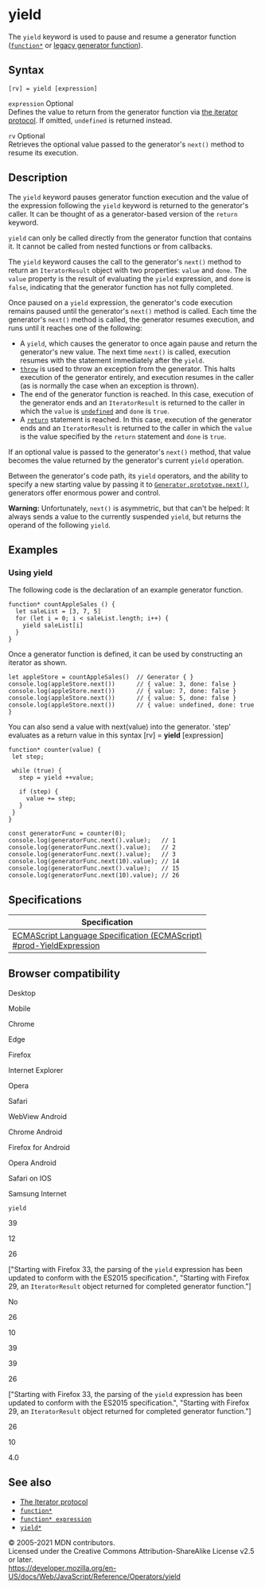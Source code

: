 # yield

The `yield` keyword is used to pause and resume a generator function ([`function*`](../statements/function*) or [legacy generator function](https://developer.mozilla.org/en-US/docs/Archive/Web/JavaScript/Legacy_generator_function_statement)).

## Syntax

    [rv] = yield [expression]

`expression` <span class="badge inline optional">Optional</span>  
Defines the value to return from the generator function via [the iterator protocol](../iteration_protocols#the_iterator_protocol). If omitted, `undefined` is returned instead.

`rv` <span class="badge inline optional">Optional</span>  
Retrieves the optional value passed to the generator's `next()` method to resume its execution.

## Description

The `yield` keyword pauses generator function execution and the value of the expression following the `yield` keyword is returned to the generator's caller. It can be thought of as a generator-based version of the `return` keyword.

`yield` can only be called directly from the generator function that contains it. It cannot be called from nested functions or from callbacks.

The `yield` keyword causes the call to the generator's `next()` method to return an `IteratorResult` object with two properties: `value` and `done`. The `value` property is the result of evaluating the `yield` expression, and `done` is `false`, indicating that the generator function has not fully completed.

Once paused on a `yield` expression, the generator's code execution remains paused until the generator's `next()` method is called. Each time the generator's `next()` method is called, the generator resumes execution, and runs until it reaches one of the following:

-   A `yield`, which causes the generator to once again pause and return the generator's new value. The next time `next()` is called, execution resumes with the statement immediately after the `yield`.
-   [`throw`](../statements/throw) is used to throw an exception from the generator. This halts execution of the generator entirely, and execution resumes in the caller (as is normally the case when an exception is thrown).
-   The end of the generator function is reached. In this case, execution of the generator ends and an `IteratorResult` is returned to the caller in which the `value` is [`undefined`](../global_objects/undefined) and `done` is `true`.
-   A [`return`](../statements/return) statement is reached. In this case, execution of the generator ends and an `IteratorResult` is returned to the caller in which the `value` is the value specified by the `return` statement and `done` is `true`.

If an optional value is passed to the generator's `next()` method, that value becomes the value returned by the generator's current `yield` operation.

Between the generator's code path, its `yield` operators, and the ability to specify a new starting value by passing it to [`Generator.prototype.next()`](../global_objects/generator/next), generators offer enormous power and control.

**Warning:** Unfortunately, `next()` is asymmetric, but that can't be helped: It always sends a value to the currently suspended `yield`, but returns the operand of the following `yield`.

## Examples

### Using yield

The following code is the declaration of an example generator function.

    function* countAppleSales () {
      let saleList = [3, 7, 5]
      for (let i = 0; i < saleList.length; i++) {
        yield saleList[i]
      }
    }

Once a generator function is defined, it can be used by constructing an iterator as shown.

    let appleStore = countAppleSales()  // Generator { }
    console.log(appleStore.next())      // { value: 3, done: false }
    console.log(appleStore.next())      // { value: 7, done: false }
    console.log(appleStore.next())      // { value: 5, done: false }
    console.log(appleStore.next())      // { value: undefined, done: true }

You can also send a value with next(value) into the generator. 'step' evaluates as a return value in this syntax \[rv\] = **yield** \[expression\]

    function* counter(value) {
     let step;

     while (true) {
       step = yield ++value;

       if (step) {
         value += step;
       }
     }
    }

    const generatorFunc = counter(0);
    console.log(generatorFunc.next().value);   // 1
    console.log(generatorFunc.next().value);   // 2
    console.log(generatorFunc.next().value);   // 3
    console.log(generatorFunc.next(10).value); // 14
    console.log(generatorFunc.next().value);   // 15
    console.log(generatorFunc.next(10).value); // 26

## Specifications

<table><thead><tr class="header"><th>Specification</th></tr></thead><tbody><tr class="odd"><td><a href="https://tc39.es/ecma262/#prod-YieldExpression">ECMAScript Language Specification (ECMAScript)<br />
<span class="small">#prod-YieldExpression</span></a></td></tr></tbody></table>

## Browser compatibility

Desktop

Mobile

Chrome

Edge

Firefox

Internet Explorer

Opera

Safari

WebView Android

Chrome Android

Firefox for Android

Opera Android

Safari on IOS

Samsung Internet

`yield`

39

12

26

\["Starting with Firefox 33, the parsing of the `yield` expression has been updated to conform with the ES2015 specification.", "Starting with Firefox 29, an `IteratorResult` object returned for completed generator function."\]

No

26

10

39

39

26

\["Starting with Firefox 33, the parsing of the `yield` expression has been updated to conform with the ES2015 specification.", "Starting with Firefox 29, an `IteratorResult` object returned for completed generator function."\]

26

10

4.0

## See also

-   [The Iterator protocol](../iteration_protocols)
-   [`function*`](../statements/function*)
-   [`function* expression`](function*)
-   [`yield*`](yield*)

© 2005-2021 MDN contributors.  
Licensed under the Creative Commons Attribution-ShareAlike License v2.5 or later.  
<a href="https://developer.mozilla.org/en-US/docs/Web/JavaScript/Reference/Operators/yield" class="_attribution-link">https://developer.mozilla.org/en-US/docs/Web/JavaScript/Reference/Operators/yield</a>
